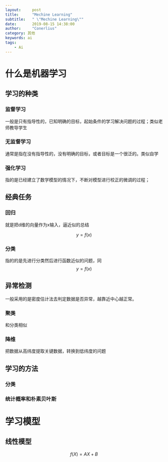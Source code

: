 ```yaml
---
layout:     post
title:      "Mechine Learning"
subtitle:   " \"Mechine Learning\""
date:       2019-08-15 14:38:00
author:     "Conerlius"
category: 其他
keywords: ai
tags:
    - Ai
---
```


# 什么是机器学习
## 学习的种类
### 监督学习
一般是只有指导性的，已知明确的目标，起始条件的学习解决问题的过程；类似老师教导学生
 
### 无监督学习
通常是指在没有指导性的，没有明确的目标，或者目标是一个很泛的。类似自学
 
### 强化学习
指的是已经建立了数学模型的情况下，不断对模型进行校正的微调的过程；
## 经典任务
### 回归
就是把d维的向量作为x输入，逼近似的总结

$$
y=f(x)
$$

### 分类
指的的是先进行分类然后进行函数近似的问题，同
$$
 y=f(x)
$$
## 异常检测
一般采用的是密度估计法去判定数据是否异常，越靠近中心越正常。 

### 聚类
和分类相似
### 降维
把数据从高纬度提取关键数据，转换到低纬度的问题
## 学习的方法
### 分类
 
### 统计概率和朴素贝叶斯
# 学习模型
## 线性模型
$$
f(X)=AX+B
$$